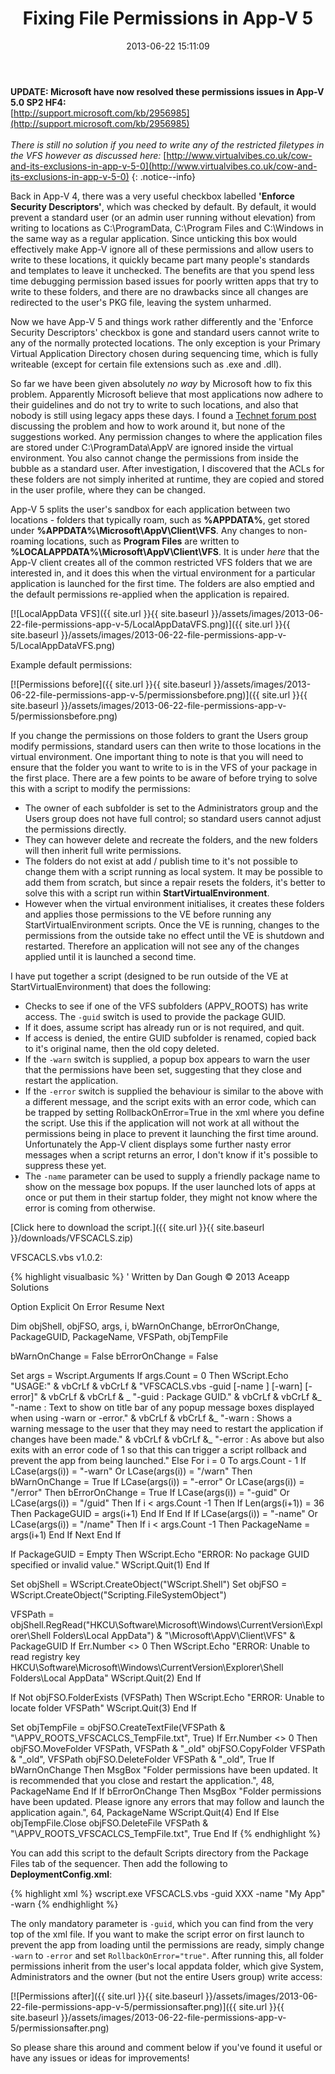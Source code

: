 ﻿---
title: Fixing File Permissions in App-V 5
slug: fixing-file-permissions-in-app-v-5
excerpt: How to grant your App-V 5 app to have full write permissions within the VFS.
date: '2013-06-22 15:11:09'
redirect_from: /2013/06/file-permissions-app-v-5/
layout: single
classes: wide
categories:
  - App-V
tags:
  - App-V
---

**UPDATE: Microsoft have now resolved these permissions issues in App-V 5.0 SP2 HF4:**
<br>
[http://support.microsoft.com/kb/2956985](http://support.microsoft.com/kb/2956985)
<br><br>
*There is still no solution if you need to write any of the restricted filetypes in the VFS however as discussed here:*
[http://www.virtualvibes.co.uk/cow-and-its-exclusions-in-app-v-5-0](http://www.virtualvibes.co.uk/cow-and-its-exclusions-in-app-v-5-0)
{: .notice--info}

Back in App-V 4, there was a very useful checkbox labelled **'Enforce Security Descriptors'**, which was checked by default. By default, it would prevent a standard user (or an admin user running without elevation) from writing to locations as C:\ProgramData, C:\Program Files and C:\Windows in the same way as a regular application. Since unticking this box would effectively make App-V ignore all of these permissions and allow users to write to these locations, it quickly became part many people's standards and templates to leave it unchecked. The benefits are that you spend less time debugging permission based issues for poorly written apps that try to write to these folders, and there are no drawbacks since all changes are redirected to the user's PKG file, leaving the system unharmed.

Now we have App-V 5 and things work rather differently and the 'Enforce Security Descriptors' checkbox is gone and standard users cannot write to any of the normally protected locations. The only exception is your Primary Virtual Application Directory chosen during sequencing time, which is fully writeable (except for certain file extensions such as .exe and .dll).

So far we have been given absolutely _no way_ by Microsoft how to fix this problem. Apparently Microsoft believe that most applications now adhere to their guidelines and do not try to write to such locations, and also that nobody is still using legacy apps these days. I found a [Technet forum post](http://social.technet.microsoft.com/Forums/en-US/865cfc31-12ee-4ea9-b630-16c05d711f54/appv-5-sequence-package-and-set-security-to-folder) discussing the problem and how to work around it, but none of the suggestions worked. Any permission changes to where the application files are stored under C:\ProgramData\AppV are ignored inside the virtual environment. You also cannot change the permissions from inside the bubble as a standard user. After investigation, I discovered that the ACLs for these folders are not simply inherited at runtime, they are copied and stored in the user profile, where they can be changed.

App-V 5 splits the user's sandbox for each application between two locations - folders that typically roam, such as **%APPDATA%**, get stored under **%APPDATA%\Microsoft\AppV\Client\VFS**. Any changes to non-roaming locations, such as **Program Files** are written to **%LOCALAPPDATA%\Microsoft\AppV\Client\VFS**. It is under _here_ that the App-V client creates all of the common restricted VFS folders that we are interested in, and it does this when the virtual environment for a particular application is launched for the first time. The folders are also emptied and the default permissions re-applied when the application is repaired.

[![LocalAppData VFS]({{ site.url }}{{ site.baseurl }}/assets/images/2013-06-22-file-permissions-app-v-5/LocalAppDataVFS.png)]({{ site.url }}{{ site.baseurl }}/assets/images/2013-06-22-file-permissions-app-v-5/LocalAppDataVFS.png)

Example default permissions:

[![Permissions before]({{ site.url }}{{ site.baseurl }}/assets/images/2013-06-22-file-permissions-app-v-5/permissionsbefore.png)]({{ site.url }}{{ site.baseurl }}/assets/images/2013-06-22-file-permissions-app-v-5/permissionsbefore.png)

If you change the permissions on those folders to grant the Users group modify permissions, standard users can then write to those locations in the virtual environment. One important thing to note is that you will need to ensure that the folder you want to write to is in the VFS of your package in the first place. There are a few points to be aware of before trying to solve this with a script to modify the permissions:

* The owner of each subfolder is set to the Administrators group and the Users group does not have full control; so standard users cannot adjust the permissions directly.
* They can however delete and recreate the folders, and the new folders will then inherit full write permissions.
* The folders do not exist at add / publish time to it's not possible to change them with a script running as local system. It may be possible to add them from scratch, but since a repair resets the folders, it's better to solve this with a script run within **StartVirtualEnvironment**.
* However when the virtual environment initialises, it creates these folders and applies those permissions to the VE before running any StartVirtualEnvironment scripts. Once the VE is running, changes to the permissions from the outside take no effect until the VE is shutdown and restarted. Therefore an application will not see any of the changes applied until it is launched a second time.

I have put together a script (designed to be run outside of the VE at StartVirtualEnvironment) that does the following:

* Checks to see if one of the VFS subfolders (APPV_ROOTS) has write access. The `-guid` switch is used to provide the package GUID.
* If it does, assume script has already run or is not required, and quit.
* If access is denied, the entire GUID subfolder is renamed, copied back to it's original name, then the old copy deleted.
* If the `-warn` switch is supplied, a popup box appears to warn the user that the permissions have been set, suggesting that they close and restart the application.
* If the `-error` switch is supplied the behaviour is similar to the above with a different message, and the script exits with an error code, which can be trapped by setting RollbackOnError=True in the xml where you define the script. Use this if the application will not work at all without the permissions being in place to prevent it launching the first time around. Unfortunately the App-V client displays some further nasty error messages when a script returns an error, I don't know if it's possible to suppress these yet.
* The `-name` parameter can be used to supply a friendly package name to show on the message box popups. If the user launched lots of apps at once or put them in their startup folder, they might not know where the error is coming from otherwise.

[Click here to download the script.]({{ site.url }}{{ site.baseurl }}/downloads/VFSCACLS.zip)

VFSCACLS.vbs v1.0.2:

{% highlight visualbasic %}
' Written by Dan Gough © 2013 Aceapp Solutions

Option Explicit
On Error Resume Next

Dim objShell, objFSO, args, i, bWarnOnChange, bErrorOnChange, PackageGUID, PackageName, VFSPath, objTempFile

bWarnOnChange = False
bErrorOnChange = False

Set args = Wscript.Arguments
If args.Count = 0 Then
	WScript.Echo "USAGE:" & vbCrLf & vbCrLf & "VFSCACLS.vbs -guid <PackageGUID> [-name <ApplicationName>] [-warn] [-error]" & vbCrLf & vbCrLf & _
	"-guid : Package GUID." & vbCrLf & vbCrLf &_
	"-name : Text to show on title bar of any popup message boxes displayed when using -warn or -error." & vbCrLf & vbCrLf &_
	"-warn : Shows a warning message to the user that they may need to restart the application if changes have been made." & vbCrLf & vbCrLf &_
	"-error : As above but also exits with an error code of 1 so that this can trigger a script rollback and prevent the app from being launched."
Else
	For i = 0 To args.Count - 1
  		If LCase(args(i)) = "-warn" Or LCase(args(i)) = "/warn" Then bWarnOnChange = True
  		If LCase(args(i)) = "-error" Or LCase(args(i)) = "/error" Then bErrorOnChange = True 
  		If LCase(args(i)) = "-guid" Or LCase(args(i)) = "/guid" Then 
  			If i < args.Count -1 Then
  				If Len(args(i+1)) = 36 Then PackageGUID = args(i+1)
  			End If
  		End If
  		If LCase(args(i)) = "-name" Or LCase(args(i)) = "/name" Then 
  			If i < args.Count -1 Then PackageName = args(i+1)
  		End If
	Next
End If

If PackageGUID = Empty Then
	WScript.Echo "ERROR: No package GUID specified or invalid value."
	WScript.Quit(1)
End If

Set objShell = WScript.CreateObject("WScript.Shell")
Set objFSO = WScript.CreateObject("Scripting.FileSystemObject")

VFSPath = objShell.RegRead("HKCU\Software\Microsoft\Windows\CurrentVersion\Explorer\Shell Folders\Local AppData") & "\Microsoft\AppV\Client\VFS\" & PackageGUID
If Err.Number <> 0 Then
	WScript.Echo "ERROR: Unable to read registry key HKCU\Software\Microsoft\Windows\CurrentVersion\Explorer\Shell Folders\Local AppData"
	WScript.Quit(2)
End If

If Not objFSO.FolderExists (VFSPath) Then
	WScript.Echo "ERROR: Unable to locate folder VFSPath"
	WScript.Quit(3)
End If

Set objTempFile = objFSO.CreateTextFile(VFSPath & "\APPV_ROOTS\_VFSCACLCS_TempFile.txt", True)
If Err.Number <> 0 Then
	objFSO.MoveFolder VFSPath, VFSPath & "_old"
	objFSO.CopyFolder VFSPath & "_old", VFSPath
	objFSO.DeleteFolder VFSPath & "_old", True
	If bWarnOnChange Then
		MsgBox "Folder permissions have been updated.  It is recommended that you close and restart the application.", 48, PackageName
	End If
	If bErrorOnChange Then
		MsgBox "Folder permissions have been updated.  Please ignore any errors that may follow and launch the application again.", 64, PackageName
		WScript.Quit(4)
	End If
Else
	objTempFile.Close
	objFSO.DeleteFile VFSPath & "\APPV_ROOTS\_VFSCACLCS_TempFile.txt", True
End If
{% endhighlight %}

You can add this script to the default Scripts directory from the Package Files tab of the sequencer. Then add the following to **DeploymentConfig.xml**:

{% highlight xml %}
<UserScripts>
	<StartVirtualEnvironment RunInVirtualEnvironment="false">
	<Path>wscript.exe</Path>
	<Arguments>VFSCACLS.vbs -guid XXX -name "My App" -warn</Arguments>
	<Wait RollbackOnError="false"/>
	</StartVirtualEnvironment>
</UserScripts>
{% endhighlight %}

The only mandatory parameter is `-guid`, which you can find from the very top of the xml file. If you want to make the script error on first launch to prevent the app from loading until the permissions are ready, simply change `-warn` to `-error` and set `RollbackOnError="true"`. After running this, all folder permissions inherit from the user's local appdata folder, which give System, Administrators and the owner (but not the entire Users group) write access:

[![Permissions after]({{ site.url }}{{ site.baseurl }}/assets/images/2013-06-22-file-permissions-app-v-5/permissionsafter.png)]({{ site.url }}{{ site.baseurl }}/assets/images/2013-06-22-file-permissions-app-v-5/permissionsafter.png)

So please share this around and comment below if you've found it useful or have any issues or ideas for improvements!

